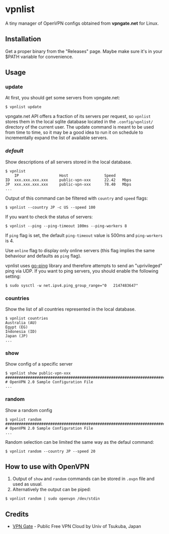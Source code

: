# vpnlist

A tiny manager of OpenVPN configs obtained from **vpngate.net** for Linux.

## Installation

Get a proper binary from the "Releases" page. Maybe make sure it's in your $PATH variable for convenience.

## Usage

### update

At first, you should get some servers from vpngate.net:
```
$ vpnlist update
```
vpngate.net API offers a fraction of its servers per request, so `vpnlist` stores them in the local sqlite database located in the `.config/vpnlist/` directory of the current user. 
The update command is meant to be used from time to time, so it may be a good idea to run it on schedule to incrementally expand the list of available servers.

### *default*
Show descriptions of all servers stored in the local database.
```
$ vpnlist
   	IP               	Host             	Speed       
ID 	xxx.xxx.xxx.xxx  	public-vpn-xxx   	22.42   Mbps
JP 	xxx.xxx.xxx.xxx  	public-vpn-xxx   	78.40   Mbps
...
```

Output of this command can be filtered with `country` and `speed` flags:
```
$ vpnlist --country JP -c US --speed 100
```

If you want to check the status of servers:
```
$ vpnlist --ping --ping-timeout 100ms --ping-workers 8
```

If `ping` flag is set, the default `ping-timeout` value is 500ms and `ping-workers` is 4.

Use `online` flag to display only online servers (this flag implies the same behaviour and defaults as `ping` flag).

vpnlist uses [go-ping](https://pkg.go.dev/github.com/sparrc/go-ping) library and therefore attempts to send an
"uprivileged" ping via UDP. If you want to ping servers, you should enable the following setting:
```
$ sudo sysctl -w net.ipv4.ping_group_range="0   2147483647"
```

### countries
Show the list of all countries represented in the local database.
```
$ vpnlist countries
Australia (AU)
Egypt (EG)
Indonesia (ID)
Japan (JP)
...
```

### show
Show config of a specific server
```
$ vpnlist show public-vpn-xxx
###############################################################################
# OpenVPN 2.0 Sample Configuration File
...
```

### random
Show a random config
```
$ vpnlist random
###############################################################################
# OpenVPN 2.0 Sample Configuration File
...
```
Random selection can be limited the same way as the defaul command:
```
$ vpnlist random --country JP --speed 20
```

## How to use with OpenVPN
1. Output of `show` and `random` commands can be stored in `.ovpn` file and used as usual.
2. Alternatively the output can be piped:
```
$ vpnlist random | sudo openvpn /dev/stdin
```


## Credits

* [VPN Gate](https://www.vpngate.net/en/) - Public Free VPN Cloud by Univ of Tsukuba, Japan
